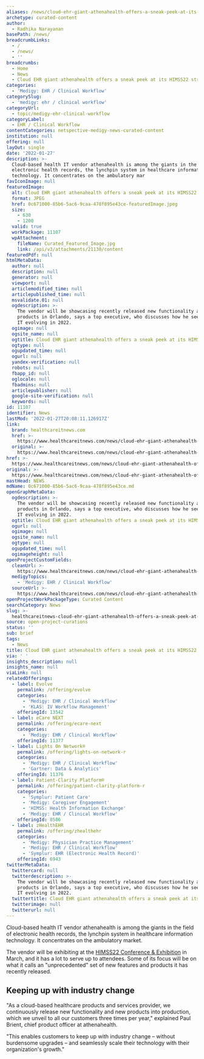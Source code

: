 ```yaml
---
aliases: /news/cloud-ehr-giant-athenahealth-offers-a-sneak-peek-at-its-himss22-strategy
archetype: curated-content
author:
  - Radhika Narayanan
basePath: /news/
breadcrumbLinks:
  - /
  - /news/
  - ''
breadcrumbs:
  - Home
  - News
  - Cloud EHR giant athenahealth offers a sneak peek at its HIMSS22 strategy
categories:
  - 'Medigy: EHR / Clinical Workflow'
categorySlug:
  - 'medigy: ehr / clinical workflow'
categoryUrl:
  - topic/medigy-ehr-clinical-workflow
categoryLabel:
  - EHR / Clinical Workflow
contentCategories: netspective-medigy-news-curated-content
institution: null
offering: null
layOut: single
date: '2022-01-27'
description: >-
  Cloud-based health IT vendor athenahealth is among the giants in the field of
  electronic health records, the lynchpin system in healthcare information
  technology. It concentrates on the ambulatory mar
favIconImage: null
featuredImage:
  alt: Cloud EHR giant athenahealth offers a sneak peek at its HIMSS22 strategy
  format: JPEG
  href: 0c671000-85b6-5ac6-9caa-478f895e43ce-featuredImage.jpeg
  size:
    - 630
    - 1200
  valid: true
  workPackage: 11107
  wpAttachment:
    fileName: Curated_Featured_Image.jpg
    link: /api/v3/attachments/21130/content
featuredPdf: null
htmlMetaData:
  author: null
  description: null
  generator: null
  viewport: null
  articlemodified_time: null
  articlepublished_time: null
  msvalidate.01: null
  ogdescription: >-
    The vendor will be showcasing recently released new functionality and
    products in Orlando, says a top executive, who discusses how he sees health
    IT evolving in 2022.
  ogimage: null
  ogsite_name: null
  ogtitle: Cloud EHR giant athenahealth offers a sneak peek at its HIMSS22 strategy
  ogtype: null
  ogupdated_time: null
  ogurl: null
  yandex-verification: null
  robots: null
  fbapp_id: null
  oglocale: null
  fbadmins: null
  articlepublisher: null
  google-site-verification: null
  keywords: null
id: 11107
identifier: News
lastMod: '2022-01-27T20:08:11.126917Z'
link:
  brand: healthcareitnews.com
  href: >-
    https://www.healthcareitnews.com/news/cloud-ehr-giant-athenahealth-offers-sneak-peek-its-himss22-strategy
  original: >-
    https://www.healthcareitnews.com/news/cloud-ehr-giant-athenahealth-offers-sneak-peek-its-himss22-strategy
href: >-
  https://www.healthcareitnews.com/news/cloud-ehr-giant-athenahealth-offers-sneak-peek-its-himss22-strategy
original: >-
  https://www.healthcareitnews.com/news/cloud-ehr-giant-athenahealth-offers-sneak-peek-its-himss22-strategy
mastHead: NEWS
mdName: 0c671000-85b6-5ac6-9caa-478f895e43ce.md
openGraphMetaData:
  ogdescription: >-
    The vendor will be showcasing recently released new functionality and
    products in Orlando, says a top executive, who discusses how he sees health
    IT evolving in 2022.
  ogtitle: Cloud EHR giant athenahealth offers a sneak peek at its HIMSS22 strategy
  ogurl: null
  ogimage: null
  ogsite_name: null
  ogtype: null
  ogupdated_time: null
  ogimageheight: null
openProjectCustomFields:
  cleanUrl: >-
    https://www.healthcareitnews.com/news/cloud-ehr-giant-athenahealth-offers-sneak-peek-its-himss22-strategy
  medigyTopics:
    - 'Medigy: EHR / Clinical Workflow'
  sourceUrl: >-
    https://www.healthcareitnews.com/news/cloud-ehr-giant-athenahealth-offers-sneak-peek-its-himss22-strategy
openProjectWorkPackageType: Curated Content
searchCategory: News
slug: >-
  healthcareitnews-cloud-ehr-giant-athenahealth-offers-a-sneak-peek-at-its-himss22-strategy
source: open-project-curations
status: ''
sub: brief
tags:
  - News
title: Cloud EHR giant athenahealth offers a sneak peek at its HIMSS22 strategy
via: ' '
insights_description: null
insights_name: null
viaLink: null
relatedOfferings:
  - label: Evolve
    permalink: /offering/evolve
    categories:
      - 'Medigy: EHR / Clinical Workflow'
      - 'KLAS: IV Workflow Management'
    offeringId: 13542
  - label: eCare NEXT
    permalink: /offering/ecare-next
    categories:
      - 'Medigy: EHR / Clinical Workflow'
    offeringId: 11377
  - label: Lights On Network®
    permalink: /offering/lights-on-network-r
    categories:
      - 'Medigy: EHR / Clinical Workflow'
      - 'Gartner: Data & Analytics'
    offeringId: 11376
  - label: Patient-Clarity Platform®
    permalink: /offering/patient-clarity-platform-r
    categories:
      - 'Symplur: Patient Care'
      - 'Medigy: Caregiver Engagement'
      - 'HIMSS: Health Information Exchange'
      - 'Medigy: EHR / Clinical Workflow'
    offeringId: 8586
  - label: zHealthEHR
    permalink: /offering/zhealthehr
    categories:
      - 'Medigy: Physician Practice Management'
      - 'Medigy: EHR / Clinical Workflow'
      - 'Symplur: EHR (Electronic Health Record)'
    offeringId: 6943
twitterMetaData:
  twittercard: null
  twitterdescription: >-
    The vendor will be showcasing recently released new functionality and
    products in Orlando, says a top executive, who discusses how he sees health
    IT evolving in 2022.
  twittertitle: Cloud EHR giant athenahealth offers a sneak peek at its HIMSS22 strategy
  twitterimage: null
  twitterurl: null
---
```

<p>Cloud-based health IT vendor athenahealth is among the giants in the field of electronic health records, the lynchpin system in healthcare information technology. It concentrates on the ambulatory market.</p><p>The vendor will be exhibiting at the <a href="https://www.himss.org/global-conference/exhibition-about">HIMSS22 Conference &amp; Exhibition</a> in March, and it has a lot&nbsp;to serve up to attendees. Some of its focus will be on what it calls an "unprecedented" set of new features and products it has recently released.</p><h2><strong>Keeping up with industry change</strong></h2><p>"As a cloud-based healthcare products and services provider, we continuously release new functionality and new products into production, which we unveil to all our customers three times per year," explained Paul Brient, chief product officer at athenahealth.</p><p>"This enables customers to keep up with industry change – without burdensome upgrades – and seamlessly scale their technology with their organization's growth."</p>